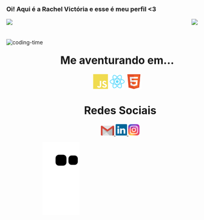 ### Oi! Aqui é a Rachel Victória e esse é meu perfil <3

<div>
  <img  height="180em" src="https://github-readme-stats.vercel.app/api?username=rachel4victoria&show_icons=true&theme=aura&include_all_commits=true&count_private=true"/>
  <img align="right" height="180em" src="https://github-readme-stats.vercel.app/api/top-langs/?username=rachel4victoria&layout=compact&langs_count=16&theme=aura"/>
</div>
<br>

<div  align="center"> 
  <div style="display: inline_block"><br>
    <img align="left" height="300" alt="coding-time" src="/img/programacaofelina.gif">
    <h1 align="center">Me aventurando em...</h1>
    <img align="center" height="40" width="40" alt="js-icon"  src="https://raw.githubusercontent.com/devicons/devicon/master/icons/javascript/javascript-plain.svg">
    <img align="center" height="40" width="40" alt="react-icon" src="https://raw.githubusercontent.com/devicons/devicon/master/icons/react/react-original.svg">
    <img align="center" height="40" width="40" alt="html-icon" src="https://raw.githubusercontent.com/devicons/devicon/master/icons/html5/html5-original.svg">
  </div>

  <h1 align="center">Redes Sociais</h1>
    <a href = "mailto: rachel4victoria@gmail.com">
      <img width="35" src="/img/gmail.svg">
    </a>
    <a href = "https://www.linkedin.com/in/luigi-gottardello-fonseca-44651a205/">
      <img width="30" src="/img/linkedin.svg">
    </a>
    <a href = "https://www.instagram.com/devparadev/">
      <img width="30" src="/img/instagram.png">
    </a>
</div>
    
![Snake animation](https://github.com/rachel4victoria/rachel4victoria/blob/output/github-contribution-grid-snake.svg)


